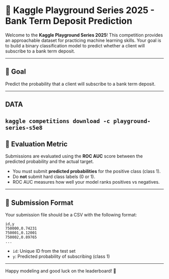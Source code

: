 # 🏦 Kaggle Playground Series 2025 - Bank Term Deposit Prediction

Welcome to the **Kaggle Playground Series 2025**! This competition provides an approachable dataset for practicing machine learning skills. Your goal is to build a binary classification model to predict whether a client will subscribe to a bank term deposit.

---

## 🎯 Goal

Predict the probability that a client will subscribe to a bank term deposit.

---
## DATA 
```kaggle competitions download -c playground-series-s5e8```
---


## 🧪 Evaluation Metric

Submissions are evaluated using the **ROC AUC** score between the predicted probability and the actual target.

- You must submit **predicted probabilities** for the positive class (class 1).
- Do **not** submit hard class labels (0 or 1).
- ROC AUC measures how well your model ranks positives vs negatives.

---

## 📝 Submission Format

Your submission file should be a CSV with the following format:

```
id,y
750000,0.74231
750001,0.12001
750002,0.89765
...
```

- `id`: Unique ID from the test set
- `y`: Predicted probability of subscribing (class 1)

---


Happy modeling and good luck on the leaderboard! 🚀
